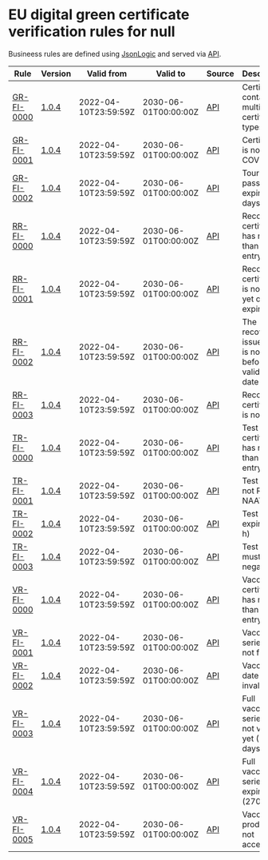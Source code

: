 # EU digital green certificate verification rules for null

Busineess rules are defined using [JsonLogic](https://jsonlogic.com) and served via [API](https://dgca-businessrule-service.ezdrav.si/rules/FI).

| Rule | Version | Valid from | Valid to | Source | Description |
| ---- | ------- | ---------- | -------- | ------ | ----------- |
| [GR-FI-0000](GR-FI-0000.json) | [1.0.4](GR-FI-0000_1.0.4.json) | 2022-04-10T23:59:59Z | 2030-06-01T00:00:00Z | [API](https://dgca-businessrule-service.ezdrav.si/rules/FI/2ff880e9e791f5f624ea76e20635e8cdbf6f6e9fe56889520b7cbfff885d3410) | Certificate contains multiple certificate types |
| [GR-FI-0001](GR-FI-0001.json) | [1.0.4](GR-FI-0001_1.0.4.json) | 2022-04-10T23:59:59Z | 2030-06-01T00:00:00Z | [API](https://dgca-businessrule-service.ezdrav.si/rules/FI/c582f1ff62b3578b444c1ea434d3b4a23f7f4aafde2ab082dac11001f6a23677) | Certificate is not for COVID-19 |
| [GR-FI-0002](GR-FI-0002.json) | [1.0.4](GR-FI-0002_1.0.4.json) | 2022-04-10T23:59:59Z | 2030-06-01T00:00:00Z | [API](https://dgca-businessrule-service.ezdrav.si/rules/FI/e96184a598b6faa501a83d6cd52273a81002b99a2cede7d890291e8300811a04) | Tourist pass expired (30 days) |
| [RR-FI-0000](RR-FI-0000.json) | [1.0.4](RR-FI-0000_1.0.4.json) | 2022-04-10T23:59:59Z | 2030-06-01T00:00:00Z | [API](https://dgca-businessrule-service.ezdrav.si/rules/FI/b8088541f9cca759216c95fa7c80288109a1cc0b3e95c1c72ed2b3fc1d83ec2c) | Recovery certificate has more than one entry |
| [RR-FI-0001](RR-FI-0001.json) | [1.0.4](RR-FI-0001_1.0.4.json) | 2022-04-10T23:59:59Z | 2030-06-01T00:00:00Z | [API](https://dgca-businessrule-service.ezdrav.si/rules/FI/e7baa32593cae8fb9d980c6a72eaf4745326772da86aba4907f2844f7aa17a0e) | Recovery certificate is not valid yet or has expired |
| [RR-FI-0002](RR-FI-0002.json) | [1.0.4](RR-FI-0002_1.0.4.json) | 2022-04-10T23:59:59Z | 2030-06-01T00:00:00Z | [API](https://dgca-businessrule-service.ezdrav.si/rules/FI/519456181ff538896d6d4f12a962435474ccba867b1d7c776de0c661618b664f) | The recovery issue date is not before the validity date |
| [RR-FI-0003](RR-FI-0003.json) | [1.0.4](RR-FI-0003_1.0.4.json) | 2022-04-10T23:59:59Z | 2030-06-01T00:00:00Z | [API](https://dgca-businessrule-service.ezdrav.si/rules/FI/510b00a2603e75e3ae933f7625356da359416098a2bb60c64db71b96928b3fea) | Recovery certificate is not valid |
| [TR-FI-0000](TR-FI-0000.json) | [1.0.4](TR-FI-0000_1.0.4.json) | 2022-04-10T23:59:59Z | 2030-06-01T00:00:00Z | [API](https://dgca-businessrule-service.ezdrav.si/rules/FI/5c923de41cdce9f42c5f7e5394f8fb3f586c14dc4334374866ae8c26e9ddc706) | Test certificate has more than one entry |
| [TR-FI-0001](TR-FI-0001.json) | [1.0.4](TR-FI-0001_1.0.4.json) | 2022-04-10T23:59:59Z | 2030-06-01T00:00:00Z | [API](https://dgca-businessrule-service.ezdrav.si/rules/FI/93182837994c6fb926f243765f86fe4a2f8feb2a7595964ef5afe9dfb40861a5) | Test type is not RAT or NAAT |
| [TR-FI-0002](TR-FI-0002.json) | [1.0.4](TR-FI-0002_1.0.4.json) | 2022-04-10T23:59:59Z | 2030-06-01T00:00:00Z | [API](https://dgca-businessrule-service.ezdrav.si/rules/FI/049b1397f6aac3cf563e1a6120510c1d0b63484bcfb6f15343919c5267385d65) | Test has expired (72 h) |
| [TR-FI-0003](TR-FI-0003.json) | [1.0.4](TR-FI-0003_1.0.4.json) | 2022-04-10T23:59:59Z | 2030-06-01T00:00:00Z | [API](https://dgca-businessrule-service.ezdrav.si/rules/FI/89cc0f79a590de54e4465e45e49ddff5770fb081d2515992f0a01d436af0e588) | Test result must be negative |
| [VR-FI-0000](VR-FI-0000.json) | [1.0.4](VR-FI-0000_1.0.4.json) | 2022-04-10T23:59:59Z | 2030-06-01T00:00:00Z | [API](https://dgca-businessrule-service.ezdrav.si/rules/FI/274ca840ae478e2a112ef50676c1ffee9686543778eaa97c549a5f106280913e) | Vaccination certificate has more than one entry |
| [VR-FI-0001](VR-FI-0001.json) | [1.0.4](VR-FI-0001_1.0.4.json) | 2022-04-10T23:59:59Z | 2030-06-01T00:00:00Z | [API](https://dgca-businessrule-service.ezdrav.si/rules/FI/ba8c81283de61b1ca4e2977c5a1b28d0409137a1af91461e776cec04a0f59553) | Vaccination series is not full |
| [VR-FI-0002](VR-FI-0002.json) | [1.0.4](VR-FI-0002_1.0.4.json) | 2022-04-10T23:59:59Z | 2030-06-01T00:00:00Z | [API](https://dgca-businessrule-service.ezdrav.si/rules/FI/1447b1e8ad52a304e6df3d36936f4fe8bfc1d52afde54d85dc82dfd43ff4f65d) | Vaccination date is invalid |
| [VR-FI-0003](VR-FI-0003.json) | [1.0.4](VR-FI-0003_1.0.4.json) | 2022-04-10T23:59:59Z | 2030-06-01T00:00:00Z | [API](https://dgca-businessrule-service.ezdrav.si/rules/FI/c6d042c477703fadb1bb00d91d13adc174e9679b3992e9415a3ce675faf9fbab) | Full vaccination series is not valid yet (7 days) |
| [VR-FI-0004](VR-FI-0004.json) | [1.0.4](VR-FI-0004_1.0.4.json) | 2022-04-10T23:59:59Z | 2030-06-01T00:00:00Z | [API](https://dgca-businessrule-service.ezdrav.si/rules/FI/f7247b1b798308c6539032023c4ec2fece9f06c60e6bcb9633ea5dc69582f6e1) | Full vaccination series has expired (270 days) |
| [VR-FI-0005](VR-FI-0005.json) | [1.0.4](VR-FI-0005_1.0.4.json) | 2022-04-10T23:59:59Z | 2030-06-01T00:00:00Z | [API](https://dgca-businessrule-service.ezdrav.si/rules/FI/dd7a2812be6ea56e01844eba390e7a1b260766920a5e00ba4fdf5849a3d86007) | Vaccination product is not accepted |

